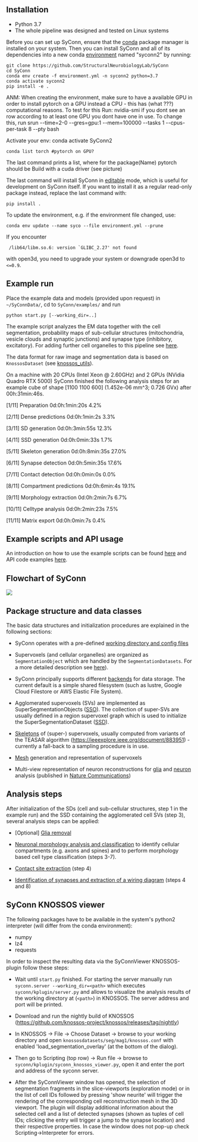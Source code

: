 ## Installation
* Python 3.7
* The whole pipeline was designed and tested on Linux systems

Before you can set up SyConn, ensure that the
[conda](https://docs.conda.io/projects/conda/en/latest/user-guide/install/)
package manager is installed on your system. Then you can install SyConn
and all of its dependencies into a new conda
[environment](https://docs.conda.io/projects/conda/en/latest/user-guide/concepts/environments.html)
named "syconn2" by running:

    git clone https://github.com/StructuralNeurobiologyLab/SyConn
    cd SyConn
    conda env create -f environment.yml -n syconn2 python=3.7
    conda activate syconn2
    pip install -e .

ANM:
When creating the environment, make sure to have a available GPU in order to install pytorch on a GPU instead a CPU - 
this has (what ???) computational reasons. To test for this Run:
    nvidia-smi
if you dont see an row according to at least one GPU you dont have one in use. To change this, run
    srun --time=2-0 --gres=gpu:1 --mem=100000 --tasks 1 --cpus-per-task 8 --pty bash

Activate your env:
    conda activate SyConn2

    conda list torch #pytorch on GPU?

The last command prints a list, where for the package(Name) pytorch should be Build with a cuda driver (see picture)




The last command will install SyConn in
[editable](https://pip.pypa.io/en/stable/reference/pip_install/#editable-installs)
mode, which is useful for development on SyConn itself. If you want to
install it as a regular read-only package instead, replace the last
command with:

    pip install .


To update the environment, e.g. if the environment file changed, use:

    conda env update --name syco --file environment.yml --prune

If you encounter

     /lib64/libm.so.6: version `GLIBC_2.27' not found

with open3d, you need to upgrade your system or downgrade open3d to `<=0.9`.

## Example run
Place the example data and models (provided upon request) in `~/SyConnData/`,
cd to `SyConn/examples/` and run

    python start.py [--working_dir=..]

The example script analyzes the EM data together with the cell segmentation, 
probability maps of sub-cellular structures (mitochondria, vesicle clouds and synaptic junctions) and synapse type
(inhibitory, excitatory). For adding further cell organelles to this pipeline see [here](cellorganelle_integration.md).

The data format for raw image and segmentation data is based on ``KnossosDataset`` 
(see [knossos_utils](https://github.com/knossos-project/knossos_utils)).

On a machine with 20 CPUs (Intel Xeon @ 2.60GHz) and 2 GPUs (NVidia Quadro RTX 5000) SyConn
finished the following analysis steps for an example cube of shape \[1100 1100 600] (1.452e-06 mm^3; 0.726 GVx) after 00h:31min:46s.

\[1/11]    Preparation                             0d:0h:1min:20s      4.2%

\[2/11]    Dense predictions                       0d:0h:1min:2s       3.3%

\[3/11]    SD generation                           0d:0h:3min:55s      12.3%

\[4/11]    SSD generation                          0d:0h:0min:33s      1.7%

\[5/11]    Skeleton generation                     0d:0h:8min:35s      27.0%

\[6/11]    Synapse detection                       0d:0h:5min:35s      17.6%

\[7/11]    Contact detection                       0d:0h:0min:0s       0.0%

\[8/11]    Compartment predictions                 0d:0h:6min:4s       19.1%

\[9/11]    Morphology extraction                   0d:0h:2min:7s       6.7%

\[10/11]   Celltype analysis                       0d:0h:2min:23s      7.5%

\[11/11]   Matrix export                           0d:0h:0min:7s       0.4%


## Example scripts and API usage
An introduction on how to use the example scripts can be found [here](examples.md)
and API code examples [here](api.md).

## Flowchart of SyConn

<img src="https://docs.google.com/drawings/d/e/2PACX-1vSY7p2boPxb9OICxNhSrHQlvuHTBRbSMeIOgQ4_NV6pflxc0FKJvPBtskYMAgJsX_OP-6CNmb08tLC5/pub?w=2880&amp;h=1200">


## Package structure and data classes
The basic data structures and initialization procedures are explained in the following sections:

* SyConn operates with a pre-defined [working directory and config files](config.md)

* Supervoxels (and cellular organelles) are organized as `SegmentationObject` which are
handled by the `SegmentationDatasets`. For a more detailed description see [here](segmentation_datasets.md)).

* SyConn principally supports different [backends](backend.md) for data storage. The current default is a simple shared filesystem
(such as lustre, Google Cloud Filestore or AWS Elastic File System).

* Agglomerated supervoxels (SVs) are implemented as SuperSegmentationObjects ([SSO](super_segmentation_objects.md)). The collection
 of super-SVs are usually defined in a region supervoxel graph which is used to initialize the SuperSegmentationDataset
  ([SSD](super_segmentation_datasets.md)).

* [Skeletons](skeletons.md) of (super-) supervoxels, usually computed from variants of the TEASAR algorithm (https://ieeexplore.ieee.org/document/883951)
 \- currently a fall-back to a sampling procedure is in use.

* [Mesh](meshes.md) generation and representation of supervoxels

* Multi-view representation of neuron reconstructions for [glia](glia_removal.md) and
 [neuron](neuron_analysis.md) analysis (published in [Nature Communications](https://www.nature.com/articles/s41467-019-10836-3))


## Analysis steps
After initialization of the SDs (cell and sub-cellular structures, step 1 in the example run) and the SSD
containing the agglomerated cell SVs (step 3), several analysis steps can be applied:

* \[Optional] [Glia removal](glia_removal.md)

* [Neuronal morphology analysis and classification](neuron_analysis.md) to identify cellular
compartments (e.g. axons and spines) and to perform morphology based cell type classification (steps 3-7).

* [Contact site extraction](contact_site_extraction.md) (step 4)

* [Identification of synapses and extraction of a wiring diagram](contact_site_classification.md) (steps 4 and 8)


## SyConn KNOSSOS viewer
The following packages have to be available in the system's python2 interpreter
(will differ from the conda environment):

- numpy
- lz4
- requests

In order to inspect the resulting data via the SyConnViewer KNOSSOS-plugin follow these steps:

- Wait until `start.py` finished. For starting the server manually run
  `syconn.server --working_dir=<path>` which executes
  `syconn/kplugin/server.py` and allows to visualize the analysis
  results of the working directory at (`<path>`) in KNOSSOS. The server
  address and port will be printed.

- Download and run the nightly build of KNOSSOS (https://github.com/knossos-project/knossos/releases/tag/nightly)

- In KNOSSOS -> File -> Choose Dataset -> browse to your working directory and open
`knossosdatasets/seg/mag1/knossos.conf` with enabled 'load_segmentation_overlay' (at the bottom of the dialog).

- Then go to Scripting (top row) -> Run file -> browse to
  `syconn/kplugin/syconn_knossos_viewer.py`, open it and enter the port
  and address of the syconn server.

- After the SyConnViewer window has opened, the selection of segmentation fragments in the slice-viewports (exploration mode) or in the
list of cell IDs followed by pressing 'show neurite' will trigger the rendering of the corresponding cell reconstruction mesh in the 3D viewport.
 The plugin will display additional information about the selected cell and a list of detected synapses (shown as tuples of cell IDs;
 clicking the entry will trigger a jump to the synapse location) and their respective
 properties. In case the window does not pop-up check Scripting->Interpreter for errors.
